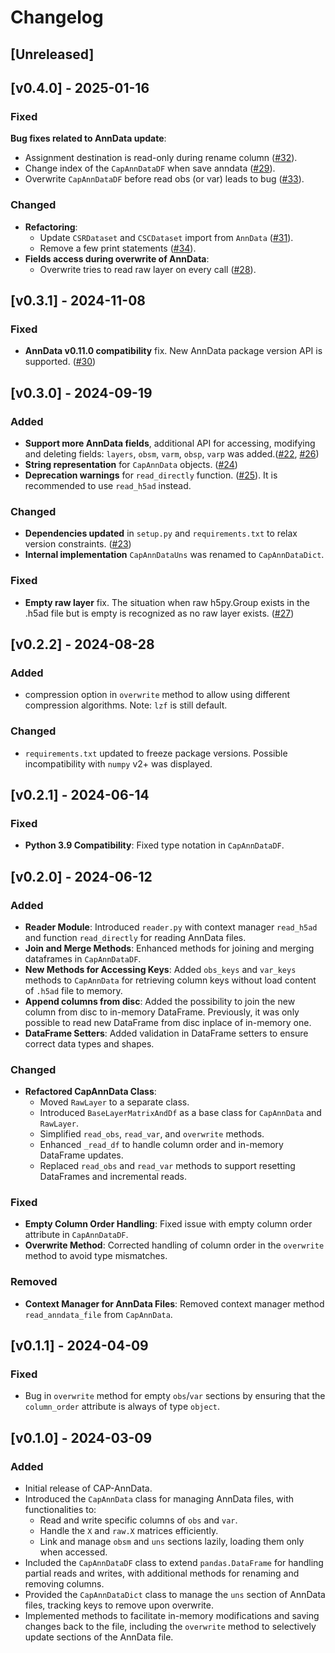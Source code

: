 # Changelog

## [Unreleased]

## [v0.4.0] - 2025-01-16

### Fixed
**Bug fixes related to AnnData update**:
  - Assignment destination is read-only during rename column ([#32](https://github.com/cellannotation/cap-anndata/pull/38)).
  - Change index of the `CapAnnDataDF` when save anndata ([#29](https://github.com/cellannotation/cap-anndata/pull/36)).
  - Overwrite `CapAnnDataDF` before read obs (or var) leads to bug ([#33](https://github.com/cellannotation/cap-anndata/pull/35)).

### Changed
- **Refactoring**:
  - Update `CSRDataset` and `CSCDataset` import from `AnnData` ([#31](https://github.com/cellannotation/cap-anndata/pull/37)).
  - Remove a few print statements ([#34](https://github.com/cellannotation/cap-anndata/pull/37)).
- **Fields access during overwrite of AnnData**:
  - Overwrite tries to read raw layer on every call ([#28](https://github.com/cellannotation/cap-anndata/pull/37)).

## [v0.3.1] - 2024-11-08

### Fixed
- **AnnData v0.11.0 compatibility** fix. New AnnData package version API is supported. ([#30](https://github.com/cellannotation/cap-anndata/pull/30))


## [v0.3.0] - 2024-09-19
### Added
- **Support more AnnData fields**, additional API for accessing, modifying and deleting fields: `layers`, `obsm`, `varm`, `obsp`, `varp` was added.([#22](https://github.com/cellannotation/cap-anndata/pull/22), [#26](https://github.com/cellannotation/cap-anndata/pull/26)) 
- **String representation** for `CapAnnData` objects. ([#24](https://github.com/cellannotation/cap-anndata/pull/24))
- **Deprecation warnings** for `read_directly` function. ([#25](https://github.com/cellannotation/cap-anndata/pull/25)). It is recommended to use `read_h5ad` instead.

### Changed
- **Dependencies updated** in `setup.py` and `requirements.txt` to relax version constraints. ([#23](https://github.com/cellannotation/cap-anndata/pull/26))
- **Internal implementation** `CapAnnDataUns` was renamed to `CapAnnDataDict`.

### Fixed
- **Empty raw layer** fix. The situation when raw h5py.Group exists in the .h5ad file but is empty is recognized as no raw layer exists. ([#27](https://github.com/cellannotation/cap-anndata/pull/27))

## [v0.2.2] - 2024-08-28

### Added
- compression option in `overwrite` method to allow using different compression algorithms. Note: `lzf` is still default. 

### Changed

- `requirements.txt` updated to freeze package versions. Possible incompatibility with `numpy` v2+ was displayed. 

## [v0.2.1] - 2024-06-14

### Fixed
- **Python 3.9 Compatibility**: Fixed type notation in `CapAnnDataDF`.

## [v0.2.0] - 2024-06-12

### Added

- **Reader Module**: Introduced `reader.py` with context manager `read_h5ad` and  function `read_directly` for reading AnnData files.
- **Join and Merge Methods**: Enhanced methods for joining and merging dataframes in `CapAnnDataDF`.
- **New Methods for Accessing Keys**: Added `obs_keys` and `var_keys` methods to `CapAnnData` for retrieving column keys without load content of `.h5ad` file to memory.
- **Append columns from disc**: Added the possibility to join the new column from disc to in-memory DataFrame. Previously, it was only possible to read new DataFrame from disc inplace of in-memory one. 
- **DataFrame Setters**: Added validation in DataFrame setters to ensure correct data types and shapes.

### Changed

- **Refactored CapAnnData Class**:
  - Moved `RawLayer` to a separate class.
  - Introduced `BaseLayerMatrixAndDf` as a base class for `CapAnnData` and `RawLayer`.
  - Simplified `read_obs`, `read_var`, and `overwrite` methods.
  - Enhanced `_read_df` to handle column order and in-memory DataFrame updates.
  - Replaced `read_obs` and `read_var` methods to support resetting DataFrames and incremental reads.

### Fixed

- **Empty Column Order Handling**: Fixed issue with empty column order attribute in `CapAnnDataDF`.
- **Overwrite Method**: Corrected handling of column order in the `overwrite` method to avoid type mismatches.

### Removed

- **Context Manager for AnnData Files**: Removed context manager method `read_anndata_file` from `CapAnnData`.
## [v0.1.1] - 2024-04-09

### Fixed
- Bug in `overwrite` method for empty `obs`/`var` sections by ensuring that the `column_order` attribute is always of type `object`.  


## [v0.1.0] - 2024-03-09

### Added
- Initial release of CAP-AnnData.
- Introduced the `CapAnnData` class for managing AnnData files, with functionalities to:
  - Read and write specific columns of `obs` and `var`.
  - Handle the `X` and `raw.X` matrices efficiently.
  - Link and manage `obsm` and `uns` sections lazily, loading them only when accessed.
- Included the `CapAnnDataDF` class to extend `pandas.DataFrame` for handling partial reads and writes, with additional methods for renaming and removing columns.
- Provided the `CapAnnDataDict` class to manage the `uns` section of AnnData files, tracking keys to remove upon overwrite.
- Implemented methods to facilitate in-memory modifications and saving changes back to the file, including the `overwrite` method to selectively update sections of the AnnData file.